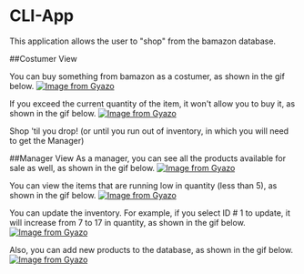 # CLI-App

This application allows the user to "shop" from the bamazon database.

##Costumer View

You can buy something from bamazon as a costumer, as shown in the gif below.
[![Image from Gyazo](https://i.gyazo.com/04a4871715d8d4cec7bd0dbff035cce5.gif)](https://gyazo.com/04a4871715d8d4cec7bd0dbff035cce5)

If you exceed the current quantity of the item, it won't allow you to buy it, as shown in the gif below.
[![Image from Gyazo](https://i.gyazo.com/a55f8ad0d5064eff46b4c308feedf74f.gif)](https://gyazo.com/a55f8ad0d5064eff46b4c308feedf74f)

Shop 'til you drop! (or until you run out of inventory, in which you will need to get the Manager) 

##Manager View
As a manager, you can see all the products available for sale as well, as shown in the gif below.
[![Image from Gyazo](https://i.gyazo.com/9897739636563e96f81165ed50f56305.gif)](https://gyazo.com/9897739636563e96f81165ed50f56305)

You can view the items that are running low in quantity (less than 5), as shown in the gif below.
[![Image from Gyazo](https://i.gyazo.com/33914532ff335efd1a86a5c137322fcf.gif)](https://gyazo.com/33914532ff335efd1a86a5c137322fcf)

You can update the inventory. For example, if you select ID # 1 to update, it will increase from 7 to 17 in quantity, as shown in the gif below.
[![Image from Gyazo](https://i.gyazo.com/6b3066b3d2e16ec9736416817159b879.gif)](https://gyazo.com/6b3066b3d2e16ec9736416817159b879)

Also, you can add new products to the database, as shown in the gif below.
[![Image from Gyazo](https://i.gyazo.com/bbaaf7ac5056f4df66e3e93a2b3dd87d.gif)](https://gyazo.com/bbaaf7ac5056f4df66e3e93a2b3dd87d)






